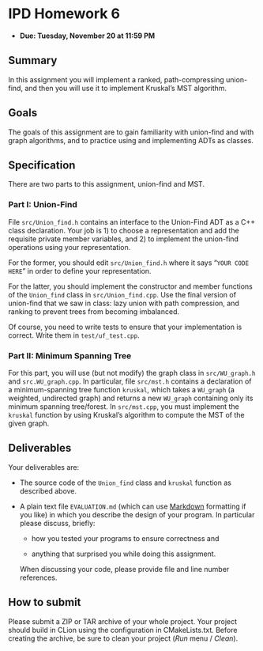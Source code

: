 # IPD Homework 6

  - **Due: Tuesday, November 20 at 11:59 PM**

## Summary

In this assignment you will implement a ranked, path-compressing
union-find, and then you will use it to implement Kruskal’s MST
algorithm.

## Goals

The goals of this assignment are to gain familiarity with union-find and
with graph algorithms, and to practice using and implementing ADTs as
classes.

## Specification

There are two parts to this assignment, union-find and MST.

### Part I: Union-Find

File `src/Union_find.h` contains an interface to the Union-Find ADT as a
C++ class declaration. Your job is 1) to choose a representation and add
the requisite private member variables, and 2) to implement the
union-find operations using your representation.

For the former, you should edit `src/Union_find.h` where it says “`YOUR
CODE HERE`” in order to define your representation.

For the latter, you should implement the constructor and member
functions of the `Union_find` class in `src/Union_find.cpp`. Use the
final version of union-find that we saw in class: lazy union with path
compression, and ranking to prevent trees from becoming imbalanced.

Of course, you need to write tests to ensure that your implementation is
correct. Write them in `test/uf_test.cpp`.

### Part II: Minimum Spanning Tree

For this part, you will use (but not modify) the graph class in
`src/WU_graph.h` and `src.WU_graph.cpp`. In particular, file `src/mst.h`
contains a declaration of a minimum-spanning tree function `kruskal`,
which takes a `WU_graph` (a weighted, undirected graph) and returns a
new `WU_graph` containing only its minimum spanning tree/forest.
In `src/mst.cpp`, you must implement the `kruskal` function by using
Kruskal’s algorithm to compute the MST of the given graph.

## Deliverables

Your deliverables are:

  - The source code of the `Union_find` class and `kruskal` function as
    described above.

  - A plain text file `EVALUATION.md` (which can use
    [Markdown](https://help.github.com/articles/github-flavored-markdown/)
    formatting if you like) in which you describe the design of your
    program. In particular please discuss, briefly:

      - how you tested your programs to ensure correctness and

      - anything that surprised you while doing this assignment.

    When discussing your code, please provide file and line number
    references.

## How to submit

Please submit a ZIP or TAR archive of your whole project. Your project
should build in CLion using the configuration in CMakeLists.txt. Before
creating the archive, be sure to clean your project (*Run* menu /
*Clean*).
